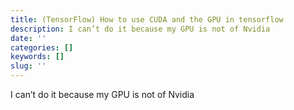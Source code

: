 ```yaml
---
title: (TensorFlow) How to use CUDA and the GPU in tensorflow
description: I can’t do it because my GPU is not of Nvidia
date: ''
categories: []
keywords: []
slug: ''
---
```


I can’t do it because my GPU is not of Nvidia